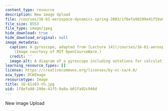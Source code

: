 ```yaml
---
content_type: resource
description: New image Upload
file: /courses/16-61-aerospace-dynamics-spring-2003/1f8efa98299e41f59a8ab01fa92c946d_16-61s03-th.jpg
file_size: 8553
file_type: image/jpeg
hide_download: true
hide_download_original: null
image_metadata:
  caption: A gyroscope, adapted from [Lecture 14](/courses/16-61-aerospace-dynamics-spring-2003/resources/lecture14).
    (Image courtesy of MIT OpenCourseWare.)
  credit: ''
  image-alt: A diagram of a gyroscope including notations for calculating measurements.
learning_resource_types: []
license: https://creativecommons.org/licenses/by-nc-sa/4.0/
ocw_type: OCWImage
resourcetype: Image
title: 16-61s03-th.jpg
uid: 1f8efa98-299e-41f5-9a8a-b01fa92c946d
---
```

New image Upload